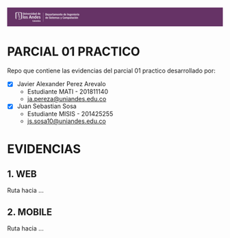 ![](/common/images/logo-uniandes.png)

# PARCIAL 01 PRACTICO

Repo que contiene las evidencias del parcial 01 practico desarrollado por:

- [x] Javier Alexander Perez Arevalo
    - Estudiante MATI - 201811140
    - ja.pereza@uniandes.edu.co
- [x] Juan Sebastian Sosa
    - Estudiante MISIS - 201425255
    - js.sosa10@uniandes.edu.co

# EVIDENCIAS

## 1. WEB

Ruta hacia ...

## 2. MOBILE

Ruta hacia ...
